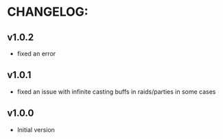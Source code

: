 # CHANGELOG:
## v1.0.2
- fixed an error
## v1.0.1
- fixed an issue with infinite casting buffs in raids/parties in some cases
## v1.0.0
- Initial version
